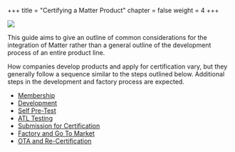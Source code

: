+++
title = "Certifying a Matter Product"
chapter = false
weight = 4
+++

![](../../../certification/product-certification-flow.png)

This guide aims to give an outline of common considerations for the
integration of Matter rather than a general outline of the development process
of an entire product line.

How companies develop products and apply for certification vary,
but they generally follow a sequence similar to the steps outlined below.
Additional steps in the development and factory process are expected.

- [Membership](./membership)
- [Development](./development)
- [Self Pre-Test](./self-pre-test)
- [ATL Testing](./atl-testing)
- [Submission for Certification](./submission-for-certification)
- [Factory and Go To Market](./factory-market)
- [OTA and Re-Certification](./ota-recert)